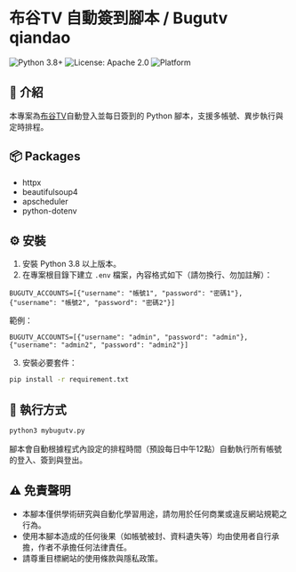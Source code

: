 # 布谷TV 自動簽到腳本 / Bugutv qiandao

<div align="left">
  <img src="https://img.shields.io/badge/python-3.8%2B-blue" alt="Python 3.8+">
  <img src="https://img.shields.io/badge/license-Apache%202.0-green" alt="License: Apache 2.0">
  <img src="https://img.shields.io/badge/platform-Linux%20%7C%20Windows-lightgrey" alt="Platform">
</div>

## 📖 介紹
本專案為[布谷TV](https://www.bugutv.vip/)自動登入並每日簽到的 Python 腳本，支援多帳號、異步執行與定時排程。

## 📦 Packages

- httpx
- beautifulsoup4
- apscheduler
- python-dotenv

## ⚙️ 安裝

1. 安裝 Python 3.8 以上版本。
2. 在專案根目錄下建立 `.env` 檔案，內容格式如下（請勿換行、勿加註解）：

```
BUGUTV_ACCOUNTS=[{"username": "帳號1", "password": "密碼1"}, {"username": "帳號2", "password": "密碼2"}]
```

範例：
```
BUGUTV_ACCOUNTS=[{"username": "admin", "password": "admin"}, {"username": "admin2", "password": "admin2"}]
```

3. 安裝必要套件：

```bash
pip install -r requirement.txt
```

## 🚀 執行方式

```bash
python3 mybugutv.py
```

腳本會自動根據程式內設定的排程時間（預設每日中午12點）自動執行所有帳號的登入、簽到與登出。

## ⚠️ 免責聲明

- 本腳本僅供學術研究與自動化學習用途，請勿用於任何商業或違反網站規範之行為。
- 使用本腳本造成的任何後果（如帳號被封、資料遺失等）均由使用者自行承擔，作者不承擔任何法律責任。
- 請尊重目標網站的使用條款與隱私政策。
